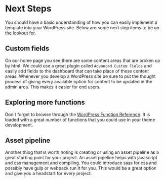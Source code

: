 # Next Steps

You should have a basic understanding of how you can easily implement a template into your WordPress site. Below are some next step items to be on the lookout for.

## Custom fields

On our home page you see there are some content areas that are broken up by html. We could use a great plugin called `Advanced Custom Fields` and easily add fields to the dashboard that can take place of these content areas. Whenever you develop a WordPress site be sure to put the thought process of giving every available option for content to be updated in the admin area. This makes it easier for end users.

## Exploring more functions

Don't forget to browse through the [WordPress Function Reference](https://codex.wordpress.org/Function_Reference). It is loaded with a great number of functions that you could use in your theme development.

## Asset pipeline

Another thing that is worth noting is creating or using an asset pipeline as a great starting point for your project. An asset pipeline helps with javascript and css management and compiling. You could introduce sass for css and possibly have gulp or webpack run it for you. This would be a great option and give you a headstart for every project.